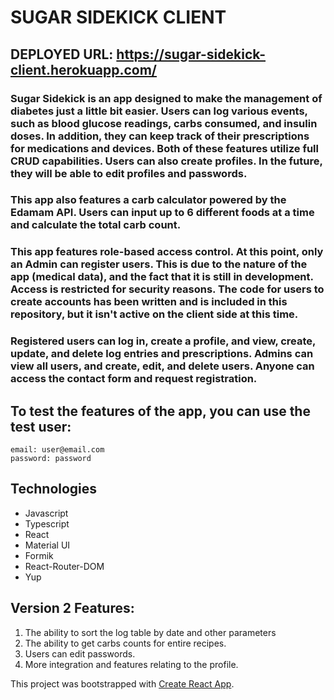 # SUGAR SIDEKICK CLIENT

## DEPLOYED URL: https://sugar-sidekick-client.herokuapp.com/


### Sugar Sidekick is an app designed to make the management of diabetes just a little bit easier. Users can log various events, such as blood glucose readings, carbs consumed, and insulin doses. In addition, they can keep track of their prescriptions for medications and devices. Both of these features utilize full CRUD capabilities. Users can also create profiles. In the future, they will be able to edit profiles and passwords.

### This app also features a carb calculator powered by the Edamam API. Users can input up to 6 different foods at a time and calculate the total carb count.

### This app features role-based access control. At this point, only an Admin can register users. This is due to the nature of the app (medical data), and the fact that it is still in development. Access is restricted for security reasons. The code for users to create accounts has been written and is included in this repository, but it isn't active on the client side at this time.

### Registered users can log in, create a profile, and view, create, update, and delete log entries and prescriptions. Admins can view all users, and create, edit, and delete users. Anyone can access the contact form and request registration. 

## To test the features of the app, you can use the test user:
    email: user@email.com
    password: password


## Technologies
* Javascript
* Typescript
* React
* Material UI
* Formik
* React-Router-DOM
* Yup

## Version 2 Features: 
1. The ability to sort the log table by date and other parameters
2. The ability to get carbs counts for entire recipes. 
3. Users can edit passwords.
4. More integration and features relating to the profile.


This project was bootstrapped with [Create React App](https://github.com/facebook/create-react-app).


